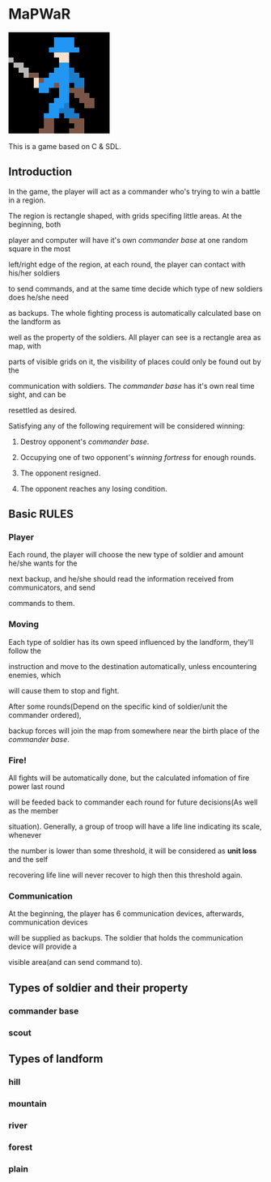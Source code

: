 # MaPWaR

![tempLogo](resources/images/walking.gif)

This is a game based on C & SDL.

## Introduction

In the game, the player will act as a commander who's trying to win a battle in a region. 

The region is rectangle shaped, with grids specifing little areas. At the beginning, both 

player and computer will have it's own *commander base* at one random square in the most 

left/right edge of the region, at each round, the player can contact with his/her soldiers 

to send commands, and at the same time decide which type of new soldiers does he/she need 

as backups. The whole fighting process is automatically calculated base on the landform as 

well as the property of the soldiers. All player can see is a rectangle area as map, with 

parts of visible grids on it, the visibility of places could only be found out by the 

communication with soldiers. The *commander base* has it's own real time sight, and can be

resettled as desired.

Satisfying any of the following requirement will be considered winning:

1. Destroy opponent's *commander base*.

2. Occupying one of two opponent's *winning fortress* for enough rounds.

3. The opponent resigned.

4. The opponent reaches any losing condition.

## Basic RULES

### Player

Each round, the player will choose the new type of soldier and amount he/she wants for the 

next backup, and he/she should read the information received from communicators, and send 

commands to them. 

### Moving

Each type of soldier has its own speed influenced by the landform, they'll follow the 

instruction and move to the destination automatically, unless encountering enemies, which 

will cause them to stop and fight. 

After some rounds(Depend on the specific kind of soldier/unit the commander ordered), 

backup forces will join the map from somewhere near the birth place of the *commander base*.

### Fire!

All fights will be automatically done, but the calculated infomation of fire power last round 

will be feeded back to commander each round for future decisions(As well as the member 

situation). Generally, a group of troop will have a life line indicating its scale, whenever

the number is lower than some threshold, it will be considered as **unit loss** and the self 

recovering life line will never recover to high then this threshold again.

### Communication

At the beginning, the player has 6 communication devices, afterwards, communication devices

will be supplied as backups. The soldier that holds the communication device will provide a 

visible area(and can send command to).

## Types of soldier and their property

### commander base

### scout

## Types of landform

### hill

### mountain

### river

### forest

### plain




